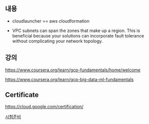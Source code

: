 ## 내용 ##

* cloudlauncher == aws cloudformation 

* VPC subnets can span the zones that make up a region. This is beneficial because your solutions can incorporate fault tolerance without complicating your network topology.


## 강의 ##

https://www.coursera.org/learn/gcp-fundamentals/home/welcome

https://www.coursera.org/learn/gcp-big-data-ml-fundamentals


## Certificate ##

https://cloud.google.com/certification/

[시험준비](https://reoim.tistory.com/entry/Google-Cloud-Certified-Associate-Cloud-Engineer-%ED%9B%84%EA%B8%B0)
